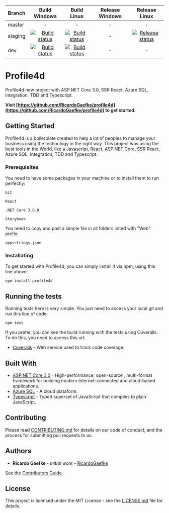 |Branch|Build Windows|Build Linux|Release Windows|Release Linux
|---|:---:|:---:|:---:|:---:|
|master|-|-|-|-|
|staging|[![Build status](https://dev.azure.com/ricardogaefke/Profile4D/_apis/build/status/staging/Staging-WebSite-Windows)](https://dev.azure.com/ricardogaefke/Profile4D/_build/latest?definitionId=17)|[![Build status](https://dev.azure.com/ricardogaefke/Profile4D/_apis/build/status/Staging-WebSite/Staging-WebSite-Linux)](https://dev.azure.com/ricardogaefke/Profile4D/_build/latest?definitionId=16)|-|[![Release status](https://vsrm.dev.azure.com/ricardogaefke/_apis/public/Release/badge/e46778d8-1105-4e15-980d-a3279674dab7/1/1)](https://dev.azure.com/ricardogaefke/Profile4D/_release?view=all&_a=releases&definitionId=1)|
|dev|[![Build status](https://dev.azure.com/ricardogaefke/Profile4D/_apis/build/status/dev-WebSite)](https://dev.azure.com/ricardogaefke/Profile4D/_release?_a=releases&view=mine&definitionId=2)|[![Build status](https://dev.azure.com/ricardogaefke/Profile4D/_apis/build/status/dev/dev-Build-Windows)](https://dev.azure.com/ricardogaefke/Profile4D/_build/latest?definitionId=18)|-|-|


# Profile4d

Profile4d new project with ASP.NET Core 3.0, SSR React, Azure SQL, integration, TDD and Typescript.

**Visit [https://github.com/RicardoGaefke/profile4d](https://github.com/RicardoGaefke/profile4d) to get started.**

## Getting Started

Profile4d is a boilerplate created to help a lot of peoples to manage your business using the technology in the right way. This project was using the best tools in the World, like a Javascript, React, ASP.NET Core, SSR React, Azure SQL, Integration, TDD and Typescript.

### Prerequisites

You need to have some packages in your machine or to install them to run perfectly:

```
Git

React

.NET Core 3.0.0

Storybook
```
You need to copy and past a simple file in all folders inited with "Web" prefix:
```
appsettings.json
```

### Installating

To get started with Profile4d, you can simply install it via npm, using this line above:
```
npm install profile4d
```

## Running the tests

Running tests here is very simple. You just need to access your local git and run this line of code:
```
npm test
```
If you prefer, you can see the build running with the tests using Coveralls. To do this, you need to access this url:

* [Coveralls](https://coveralls.io/github/RicardoGaefke/profile4d) - Web service used to track code coverage.

<!--### Break down into end to end tests

Explain what these tests test and why

```
Give an example
```

### And coding style tests

Explain what these tests test and why

```
Give an example
```

## Deployment

Add additional notes about how to deploy this on a live system

-->

## Built With

* [ASP.NET Core 3.0](https://docs.microsoft.com/pt-br/aspnet/core/?view=aspnetcore-3.0) - High-performance, open-source , multi-format framework for building modern Internet-connected and cloud-based applications.
* [Azure SQL](https://docs.microsoft.com/pt-br/azure/) - A cloud plataform.
* [Typescript](https://www.typescriptlang.org/) - Typed superset of JavaScript that compiles to plain JavaScript.

## Contributing

Please read [CONTRIBUTING.md](https://github.com/RicardoGaefke/profile4d/blob/master/CONTRIBUITING) for details on our code of conduct, and the process for submitting pull requests to us.

<!--
## Versioning

We use [SemVer](http://semver.org/) for versioning. For the versions available, see the [tags on this repository](https://github.com/your/project/tags).
--> 

## Authors

* **Ricardo Gaefke** - *Initial work* - [RicardoGaefke](https://github.com/RicardoGaefke)

See the [Contributors Guide](https://github.com/RicardoGaefke/profile4d/blob/master/CONTRIBUITING)

## License

This project is licensed under the MIT License - see the [LICENSE.md](https://github.com/RicardoGaefke/profile4d/blob/master/LICENSE) file for details.

